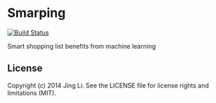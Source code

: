 # Smarping

[![Build Status](https://travis-ci.org/thyrlian/Smarping.svg?branch=master)](https://travis-ci.org/thyrlian/Smarping)

Smart shopping list benefits from machine learning

## License

Copyright (c) 2014 Jing Li. See the LICENSE file for license rights and limitations (MIT).
